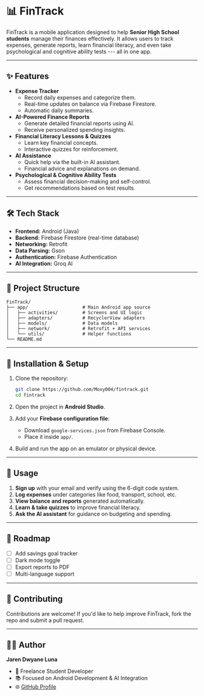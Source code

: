# 📊 FinTrack

FinTrack is a mobile application designed to help **Senior High School
students** manage their finances effectively.
It allows users to track expenses, generate reports, learn financial
literacy, and even take psychological and cognitive ability tests ---
all in one app.

------------------------------------------------------------------------

## ✨ Features

-   **Expense Tracker**
    -   Record daily expenses and categorize them.
    -   Real-time updates on balance via Firebase Firestore.
    -   Automatic daily summaries.
-   **AI-Powered Finance Reports**
    -   Generate detailed financial reports using AI.
    -   Receive personalized spending insights.
-   **Financial Literacy Lessons & Quizzes**
    -   Learn key financial concepts.
    -   Interactive quizzes for reinforcement.
-   **AI Assistance**
    -   Quick help via the built-in AI assistant.
    -   Financial advice and explanations on demand.
-   **Psychological & Cognitive Ability Tests**
    -   Assess financial decision-making and self-control.
    -   Get recommendations based on test results.

------------------------------------------------------------------------

## 🛠️ Tech Stack

-   **Frontend:** Android (Java)
-   **Backend:** Firebase Firestore (real-time database)
-   **Networking:** Retrofit
-   **Data Parsing:** Gson
-   **Authentication:** Firebase Authentication
-   **AI Integration:** Groq AI

------------------------------------------------------------------------

## 📂 Project Structure

    FinTrack/
    ├── app/                    # Main Android app source
    │   ├── activities/         # Screens and UI logic
    │   ├── adapters/           # RecyclerView adapters
    │   ├── models/             # Data models
    │   ├── network/            # Retrofit + API services
    │   └── utils/              # Helper functions
    └── README.md

------------------------------------------------------------------------

## 🚀 Installation & Setup

1.  Clone the repository:

    ``` bash
    git clone https://github.com/Moxy004/fintrack.git
    cd fintrack
    ```

2.  Open the project in **Android Studio**.

3.  Add your **Firebase configuration file**:

    -   Download `google-services.json` from Firebase Console.
    -   Place it inside `app/`.

4.  Build and run the app on an emulator or physical device.

------------------------------------------------------------------------

## 📖 Usage

1.  **Sign up** with your email and verify using the 6-digit code
    system.
2.  **Log expenses** under categories like food, transport, school, etc.
3.  **View balance and reports** generated automatically.
4.  **Learn & take quizzes** to improve financial literacy.
5.  **Ask the AI assistant** for guidance on budgeting and spending.

------------------------------------------------------------------------

## 🎯 Roadmap

-   [ ] Add savings goal tracker
-   [ ] Dark mode toggle
-   [ ] Export reports to PDF
-   [ ] Multi-language support

------------------------------------------------------------------------

## 🤝 Contributing

Contributions are welcome!
If you'd like to help improve FinTrack, fork the repo and submit a pull
request.

------------------------------------------------------------------------

## 👨‍💻 Author

**Jaren Dwyane Luna**
- 💼 Freelance Student Developer
- 📚 Focused on Android Development & AI Integration
- 🌐 [GitHub Profile]([https://github.com/Moxy004])
